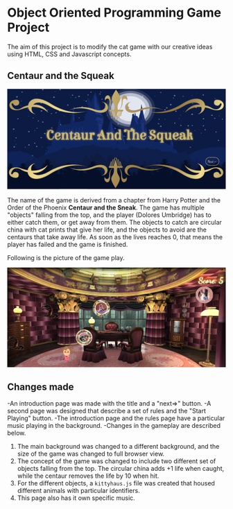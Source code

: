 # Object Oriented Programming Game Project
The aim of this project is to modify the cat game with our creative ideas using HTML, CSS and Javascript concepts. 

## Centaur and the Squeak
<img src="screenshots/intro-screen.png">

The name of the game is derived from a chapter from Harry Potter and the Order of the Phoenix **Centaur and the Sneak**. The game has multiple "objects" falling from the top, and the player (Dolores Umbridge) has to either catch them, or get away from them. The objects to catch are circular china with cat prints that give her life, and the objects to avoid are the centaurs that take away life. As soon as the lives reaches 0, that means the player has failed and the game is finished.


Following is the picture of the game play.


<img src="screenshots/game-play.png">


## Changes made
-An introduction page was made with the title and a "next=>" button.
-A second page was designed that describe a set of rules and the "Start Playing" button. 
-The introduction page and the rules page have a particular music playing in the background.
-Changes in the gameplay are described below.
  1) The main background was changed to a different background, and the size of the game was changed to full browser view.
  2) The concept of the game was changed to include two different set of objects falling from the top. The circular china adds +1 life when caught, while the centaur removes the life by 10 when hit.
  4) For the different objects, a `kittyhaus.js` file was created that housed different animals with particular identifiers.
  3) This page also has it own specific music.